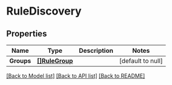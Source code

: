 # RuleDiscovery

## Properties
Name | Type | Description | Notes
------------ | ------------- | ------------- | -------------
**Groups** | [**[]RuleGroup**](RuleGroup.md) |  | [default to null]

[[Back to Model list]](../README.md#documentation-for-models) [[Back to API list]](../README.md#documentation-for-api-endpoints) [[Back to README]](../README.md)


